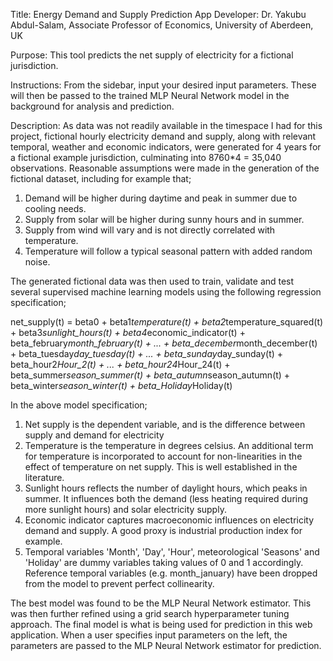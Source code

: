 Title: Energy Demand and Supply Prediction App
Developer: Dr. Yakubu Abdul-Salam, Associate Professor of Economics, University of Aberdeen, UK

Purpose: 
This tool predicts the net supply of electricity for a fictional jurisdiction. 

Instructions:
From the sidebar, input your desired input parameters. These will then be passed to the trained MLP Neural Network model in the background for analysis and prediction.

Description:
As data was not readily available in the timespace I had for this project, fictional hourly electricity demand and supply, along with relevant temporal, weather and economic indicators, were generated for 4 years for a fictional example jurisdiction, culminating into 8760*4 = 35,040 observations. Reasonable assumptions were made in the generation of the fictional dataset, including for example that;

1. Demand will be higher during daytime and peak in summer due to cooling needs.
2. Supply from solar will be higher during sunny hours and in summer.
3. Supply from wind will vary and is not directly correlated with temperature.
4. Temperature will follow a typical seasonal pattern with added random noise.

The generated fictional data was then used to train, validate and test several supervised machine learning models using the following regression specification;

net_supply(t) = beta0 + beta1*temperature(t) + beta2*temperature_squared(t) + beta3*sunlight_hours(t) + beta4*economic_indicator(t) + beta_february*month_february(t) + ... + beta_december*month_december(t) + beta_tuesday*day_tuesday(t) + ... + beta_sunday*day_sunday(t) + beta_hour2*Hour_2(t) + ... + beta_hour24*Hour_24(t) + beta_summer*season_summer(t) + beta_autumn*season_autumn(t) + beta_winter*season_winter(t) + beta_Holiday*Holiday(t)

In the above model specification;
1. Net supply is the dependent variable, and is the difference between supply and demand for electricity
2. Temperature is the temperature in degrees celsius. An additional term for temperature is incorporated to account for non-linearities in the effect of temperature on net supply. This is well established in the literature.
3. Sunlight hours reflects the number of daylight hours, which peaks in summer. It influences both the demand (less heating required during more sunlight hours) and solar electricity supply.
4. Economic indicator captures macroeconomic influences on electricity demand and supply. A good proxy is industrial production index for example.
5. Temporal variables 'Month', 'Day', 'Hour', meteorological 'Seasons' and 'Holiday' are dummy variables taking values of 0 and 1 accordingly. Reference temporal variables (e.g. month_january) have been dropped from the model to prevent perfect collinearity.

The best model was found to be the MLP Neural Network estimator. This was then further refined using a grid search hyperparameter tuning approach. The final model is what is being used for prediction in this web application. When a user specifies input parameters on the left, the parameters are passed to the MLP Neural Network estimator for prediction.
